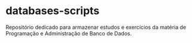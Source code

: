 # databases-scripts
Repositório dedicado para armazenar estudos e exercícios da matéria de Programação e Administração de Banco de Dados.

